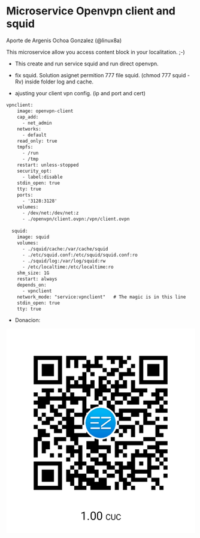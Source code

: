 # Microservice Openvpn client and squid
Aporte de Argenis Ochoa Gonzalez (@linux8a)

This microservice allow you access content block in your localitation. ;-)  

* This create and run service squid and run direct openvpn.

* fix squid. Solution asignet permition 777 file squid. (chmod 777 squid -Rv) inside folder log and cache.

* ajusting your client vpn config.
(ip and port and cert)

```
vpnclient:
    image: openvpn-client
    cap_add:
      - net_admin
    networks:
      - default
    read_only: true
    tmpfs:
      - /run
      - /tmp
    restart: unless-stopped
    security_opt:
      - label:disable
    stdin_open: true
    tty: true
    ports: 
      - '3128:3128'
    volumes:
      - /dev/net:/dev/net:z
      - ./openvpn/client.ovpn:/vpn/client.ovpn
  
  squid:
    image: squid
    volumes:
      - ./squid/cache:/var/cache/squid
      - ./etc/squid.conf:/etc/squid/squid.conf:ro
      - ./squid/log:/var/log/squid:rw
      - /etc/localtime:/etc/localtime:ro
    shm_size: 1G
    restart: always  
    depends_on:
      - vpnclient
    network_mode: "service:vpnclient"   # The magic is in this line
    stdin_open: true
    tty: true
```


* Donacion:

![Donacion](../.donacion.png)
